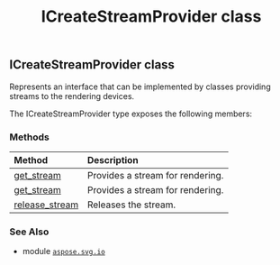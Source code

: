 ﻿---
title: ICreateStreamProvider class
second_title: Aspose.SVG for Python via .NET API References
description: 
type: docs
weight: 30
url: /python-net/aspose.svg.io/icreatestreamprovider/
is_root: false
---

## ICreateStreamProvider class

Represents an interface that can be implemented by classes providing streams to the rendering devices.



The ICreateStreamProvider type exposes the following members:

### Methods
| Method | Description |
| :- | :- |
| [get_stream](/svg/python-net/aspose.svg.io/icreatestreamprovider/get_stream/#str-str) | Provides a stream for rendering. |
| [get_stream](/svg/python-net/aspose.svg.io/icreatestreamprovider/get_stream/#str-str-int) | Provides a stream for rendering. |
| [release_stream](/svg/python-net/aspose.svg.io/icreatestreamprovider/release_stream/#io.RawIOBase) | Releases the stream. |



### See Also
* module [`aspose.svg.io`](..)
